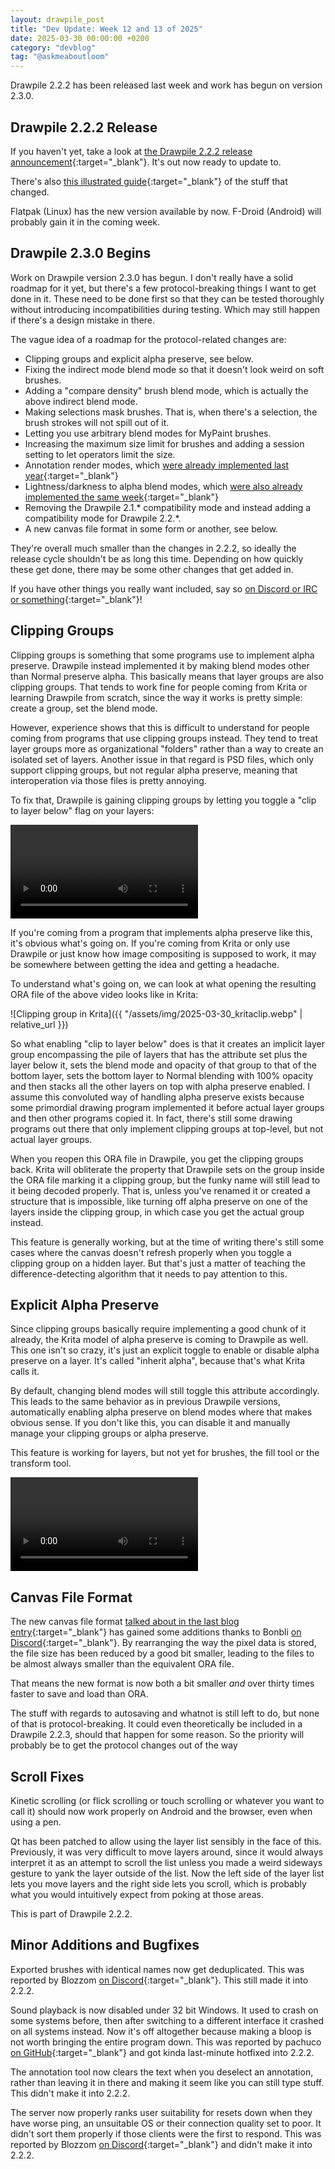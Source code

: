 ```yaml
---
layout: drawpile_post
title: "Dev Update: Week 12 and 13 of 2025"
date: 2025-03-30 00:00:00 +0200
category: "devblog"
tag: "@askmeaboutloom"
---
```


Drawpile 2.2.2 has been released last week and work has begun on version 2.3.0.

## Drawpile 2.2.2 Release

If you haven't yet, take a look at [the Drawpile 2.2.2 release announcement](https://drawpile.net/news/release-2.2.2/){:target="_blank"}. It's out now ready to update to.

There's also [this illustrated guide](/help/common/update2x2x2){:target="_blank"} of the stuff that changed.

Flatpak (Linux) has the new version available by now. F-Droid (Android) will probably gain it in the coming week.

## Drawpile 2.3.0 Begins

Work on Drawpile version 2.3.0 has begun. I don't really have a solid roadmap for it yet, but there's a few protocol-breaking things I want to get done in it. These need to be done first so that they can be tested thoroughly without introducing incompatibilities during testing. Which may still happen if there's a design mistake in there.

The vague idea of a roadmap for the protocol-related changes are:

* Clipping groups and explicit alpha preserve, see below.
* Fixing the indirect mode blend mode so that it doesn't look weird on soft brushes.
* Adding a "compare density" brush blend mode, which is actually the above indirect blend mode.
* Making selections mask brushes. That is, when there's a selection, the brush strokes will not spill out of it.
* Letting you use arbitrary blend modes for MyPaint brushes.
* Increasing the maximum size limit for brushes and adding a session setting to let operators limit the size.
* Annotation render modes, which [were already implemented last year](/devblog/2024/03/16/dev-update#annotation-aliasing){:target="_blank"}
* Lightness/darkness to alpha blend modes, which [were also already implemented the same week](https://docs.drawpile.net/devblog/2024/03/16/dev-update#lightnessdarkness-to-alpha){:target="_blank"}
* Removing the Drawpile 2.1.\* compatibility mode and instead adding a compatibility mode for Drawpile 2.2.\*.
* A new canvas file format in some form or another, see below.

They're overall much smaller than the changes in 2.2.2, so ideally the release cycle shouldn't be as long this time. Depending on how quickly these get done, there may be some other changes that get added in.

If you have other things you really want included, say so [on Discord or IRC or something](https://drawpile.net/help/){:target="_blank"}!

## Clipping Groups

Clipping groups is something that some programs use to implement alpha preserve. Drawpile instead implemented it by making blend modes other than Normal preserve alpha. This basically means that layer groups are also clipping groups. That tends to work fine for people coming from Krita or learning Drawpile from scratch, since the way it works is pretty simple: create a group, set the blend mode.

However, experience shows that this is difficult to understand for people coming from programs that use clipping groups instead. They tend to treat layer groups more as organizational "folders" rather than a way to create an isolated set of layers. Another issue in that regard is PSD files, which only support clipping groups, but not regular alpha preserve, meaning that interoperation via those files is pretty annoying.

To fix that, Drawpile is gaining clipping groups by letting you toggle a "clip to layer below" flag on your layers:

<video controls>
  <source src="{{ "/assets/vid/2025-03-30_clip.mp4" | relative_url }}" type="video/mp4"/>
</video>

If you're coming from a program that implements alpha preserve like this, it's obvious what's going on. If you're coming from Krita or only use Drawpile or just know how image compositing is supposed to work, it may be somewhere between getting the idea and getting a headache.

To understand what's going on, we can look at what opening the resulting ORA file of the above video looks like in Krita:

![Clipping group in Krita]({{ "/assets/img/2025-03-30_kritaclip.webp" | relative_url }})

So what enabling "clip to layer below" does is that it creates an implicit layer group encompassing the pile of layers that has the attribute set plus the layer below it, sets the blend mode and opacity of that group to that of the bottom layer, sets the bottom layer to Normal blending with 100% opacity and then stacks all the other layers on top with alpha preserve enabled. I assume this convoluted way of handling alpha preserve exists because some primordial drawing program implemented it before actual layer groups and then other programs copied it. In fact, there's still some drawing programs out there that only implement clipping groups at top-level, but not actual layer groups.

When you reopen this ORA file in Drawpile, you get the clipping groups back. Krita will obliterate the property that Drawpile sets on the group inside the ORA file marking it a clipping group, but the funky name will still lead to it being decoded properly. That is, unless you've renamed it or created a structure that is impossible, like turning off alpha preserve on one of the layers inside the clipping group, in which case you get the actual group instead.

This feature is generally working, but at the time of writing there's still some cases where the canvas doesn't refresh properly when you toggle a clipping group on a hidden layer. But that's just a matter of teaching the difference-detecting algorithm that it needs to pay attention to this.

## Explicit Alpha Preserve

Since clipping groups basically require implementing a good chunk of it already, the Krita model of alpha preserve is coming to Drawpile as well. This one isn't so crazy, it's just an explicit toggle to enable or disable alpha preserve on a layer. It's called "inherit alpha", because that's what Krita calls it.

By default, changing blend modes will still toggle this attribute accordingly. This leads to the same behavior as in previous Drawpile versions, automatically enabling alpha preserve on blend modes where that makes obvious sense. If you don't like this, you can disable it and manually manage your clipping groups or alpha preserve.

This feature is working for layers, but not yet for brushes, the fill tool or the transform tool.

<video controls>
  <source src="{{ "/assets/vid/2025-03-30_alphapreserve.mp4" | relative_url }}" type="video/mp4"/>
</video>

## Canvas File Format

The new canvas file format [talked about in the last blog entry](/devblog/2025/03/15/dev-update.html#project-file-format){:target="_blank"} has gained some additions thanks to Bonbli [on Discord](htps://drawpile.net/discord/){:target="_blank"}. By rearranging the way the pixel data is stored, the file size has been reduced by a good bit smaller, leading to the files to be almost always smaller than the equivalent ORA file.

That means the new format is now both a bit smaller *and* over thirty times faster to save and load than ORA.

The stuff with regards to autosaving and whatnot is still left to do, but none of that is protocol-breaking. It could even theoretically be included in a Drawpile 2.2.3, should that happen for some reason. So the priority will probably be to get the protocol changes out of the way

## Scroll Fixes

Kinetic scrolling (or flick scrolling or touch scrolling or whatever you want to call it) should now work properly on Android and the browser, even when using a pen.

Qt has been patched to allow using the layer list sensibly in the face of this. Previously, it was very difficult to move layers around, since it would always interpret it as an attempt to scroll the list unless you made a weird sideways gesture to yank the layer outside of the list. Now the left side of the layer list lets you move layers and the right side lets you scroll, which is probably what you would intuitively expect from poking at those areas.

This is part of Drawpile 2.2.2.

## Minor Additions and Bugfixes

Exported brushes with identical names now get deduplicated. This was reported by Blozzom [on Discord](https://drawpile.net/discord/){:target="_blank"}. This still made it into 2.2.2.

Sound playback is now disabled under 32 bit Windows. It used to crash on some systems before, then after switching to a different interface it crashed on all systems instead. Now it's off altogether because making a bloop is not worth bringing the entire program down. This was reported by pachuco [on GitHub](https://github.com/drawpile/Drawpile/issues/1464){:target="_blank"} and got kinda last-minute hotfixed into 2.2.2.

The annotation tool now clears the text when you deselect an annotation, rather than leaving it in there and making it seem like you can still type stuff. This didn't make it into 2.2.2.

The server now properly ranks user suitability for resets down when they have worse ping, an unsuitable OS or their connection quality set to poor. It didn't sort them properly if those clients were the first to respond. This was reported by Blozzom [on Discord](https://drawpile.net/discord/){:target="_blank"} and didn't make it into 2.2.2.
